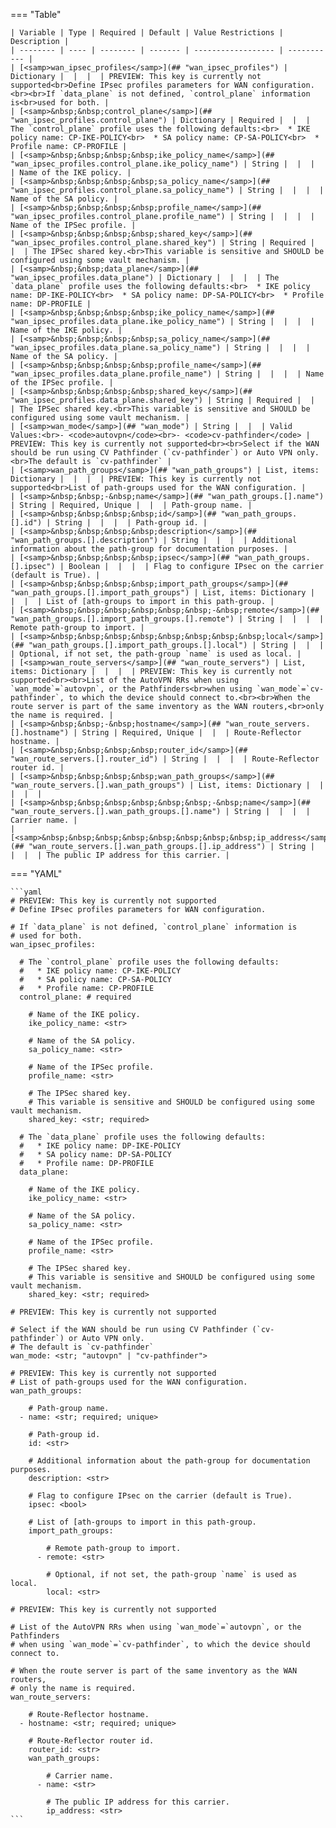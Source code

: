 <!--
  ~ Copyright (c) 2023 Arista Networks, Inc.
  ~ Use of this source code is governed by the Apache License 2.0
  ~ that can be found in the LICENSE file.
  -->
=== "Table"

    | Variable | Type | Required | Default | Value Restrictions | Description |
    | -------- | ---- | -------- | ------- | ------------------ | ----------- |
    | [<samp>wan_ipsec_profiles</samp>](## "wan_ipsec_profiles") | Dictionary |  |  |  | PREVIEW: This key is currently not supported<br>Define IPsec profiles parameters for WAN configuration.<br><br>If `data_plane` is not defined, `control_plane` information is<br>used for both. |
    | [<samp>&nbsp;&nbsp;control_plane</samp>](## "wan_ipsec_profiles.control_plane") | Dictionary | Required |  |  | The `control_plane` profile uses the following defaults:<br>  * IKE policy name: CP-IKE-POLICY<br>  * SA policy name: CP-SA-POLICY<br>  * Profile name: CP-PROFILE |
    | [<samp>&nbsp;&nbsp;&nbsp;&nbsp;ike_policy_name</samp>](## "wan_ipsec_profiles.control_plane.ike_policy_name") | String |  |  |  | Name of the IKE policy. |
    | [<samp>&nbsp;&nbsp;&nbsp;&nbsp;sa_policy_name</samp>](## "wan_ipsec_profiles.control_plane.sa_policy_name") | String |  |  |  | Name of the SA policy. |
    | [<samp>&nbsp;&nbsp;&nbsp;&nbsp;profile_name</samp>](## "wan_ipsec_profiles.control_plane.profile_name") | String |  |  |  | Name of the IPSec profile. |
    | [<samp>&nbsp;&nbsp;&nbsp;&nbsp;shared_key</samp>](## "wan_ipsec_profiles.control_plane.shared_key") | String | Required |  |  | The IPSec shared key.<br>This variable is sensitive and SHOULD be configured using some vault mechanism. |
    | [<samp>&nbsp;&nbsp;data_plane</samp>](## "wan_ipsec_profiles.data_plane") | Dictionary |  |  |  | The `data_plane` profile uses the following defaults:<br>  * IKE policy name: DP-IKE-POLICY<br>  * SA policy name: DP-SA-POLICY<br>  * Profile name: DP-PROFILE |
    | [<samp>&nbsp;&nbsp;&nbsp;&nbsp;ike_policy_name</samp>](## "wan_ipsec_profiles.data_plane.ike_policy_name") | String |  |  |  | Name of the IKE policy. |
    | [<samp>&nbsp;&nbsp;&nbsp;&nbsp;sa_policy_name</samp>](## "wan_ipsec_profiles.data_plane.sa_policy_name") | String |  |  |  | Name of the SA policy. |
    | [<samp>&nbsp;&nbsp;&nbsp;&nbsp;profile_name</samp>](## "wan_ipsec_profiles.data_plane.profile_name") | String |  |  |  | Name of the IPSec profile. |
    | [<samp>&nbsp;&nbsp;&nbsp;&nbsp;shared_key</samp>](## "wan_ipsec_profiles.data_plane.shared_key") | String | Required |  |  | The IPSec shared key.<br>This variable is sensitive and SHOULD be configured using some vault mechanism. |
    | [<samp>wan_mode</samp>](## "wan_mode") | String |  |  | Valid Values:<br>- <code>autovpn</code><br>- <code>cv-pathfinder</code> | PREVIEW: This key is currently not supported<br><br>Select if the WAN should be run using CV Pathfinder (`cv-pathfinder`) or Auto VPN only.<br>The default is `cv-pathfinder` |
    | [<samp>wan_path_groups</samp>](## "wan_path_groups") | List, items: Dictionary |  |  |  | PREVIEW: This key is currently not supported<br>List of path-groups used for the WAN configuration. |
    | [<samp>&nbsp;&nbsp;-&nbsp;name</samp>](## "wan_path_groups.[].name") | String | Required, Unique |  |  | Path-group name. |
    | [<samp>&nbsp;&nbsp;&nbsp;&nbsp;id</samp>](## "wan_path_groups.[].id") | String |  |  |  | Path-group id. |
    | [<samp>&nbsp;&nbsp;&nbsp;&nbsp;description</samp>](## "wan_path_groups.[].description") | String |  |  |  | Additional information about the path-group for documentation purposes. |
    | [<samp>&nbsp;&nbsp;&nbsp;&nbsp;ipsec</samp>](## "wan_path_groups.[].ipsec") | Boolean |  |  |  | Flag to configure IPsec on the carrier (default is True). |
    | [<samp>&nbsp;&nbsp;&nbsp;&nbsp;import_path_groups</samp>](## "wan_path_groups.[].import_path_groups") | List, items: Dictionary |  |  |  | List of [ath-groups to import in this path-group. |
    | [<samp>&nbsp;&nbsp;&nbsp;&nbsp;&nbsp;&nbsp;-&nbsp;remote</samp>](## "wan_path_groups.[].import_path_groups.[].remote") | String |  |  |  | Remote path-group to import. |
    | [<samp>&nbsp;&nbsp;&nbsp;&nbsp;&nbsp;&nbsp;&nbsp;&nbsp;local</samp>](## "wan_path_groups.[].import_path_groups.[].local") | String |  |  |  | Optional, if not set, the path-group `name` is used as local. |
    | [<samp>wan_route_servers</samp>](## "wan_route_servers") | List, items: Dictionary |  |  |  | PREVIEW: This key is currently not supported<br><br>List of the AutoVPN RRs when using `wan_mode`=`autovpn`, or the Pathfinders<br>when using `wan_mode`=`cv-pathfinder`, to which the device should connect to.<br><br>When the route server is part of the same inventory as the WAN routers,<br>only the name is required. |
    | [<samp>&nbsp;&nbsp;-&nbsp;hostname</samp>](## "wan_route_servers.[].hostname") | String | Required, Unique |  |  | Route-Reflector hostname. |
    | [<samp>&nbsp;&nbsp;&nbsp;&nbsp;router_id</samp>](## "wan_route_servers.[].router_id") | String |  |  |  | Route-Reflector router id. |
    | [<samp>&nbsp;&nbsp;&nbsp;&nbsp;wan_path_groups</samp>](## "wan_route_servers.[].wan_path_groups") | List, items: Dictionary |  |  |  |  |
    | [<samp>&nbsp;&nbsp;&nbsp;&nbsp;&nbsp;&nbsp;-&nbsp;name</samp>](## "wan_route_servers.[].wan_path_groups.[].name") | String |  |  |  | Carrier name. |
    | [<samp>&nbsp;&nbsp;&nbsp;&nbsp;&nbsp;&nbsp;&nbsp;&nbsp;ip_address</samp>](## "wan_route_servers.[].wan_path_groups.[].ip_address") | String |  |  |  | The public IP address for this carrier. |

=== "YAML"

    ```yaml
    # PREVIEW: This key is currently not supported
    # Define IPsec profiles parameters for WAN configuration.

    # If `data_plane` is not defined, `control_plane` information is
    # used for both.
    wan_ipsec_profiles:

      # The `control_plane` profile uses the following defaults:
      #   * IKE policy name: CP-IKE-POLICY
      #   * SA policy name: CP-SA-POLICY
      #   * Profile name: CP-PROFILE
      control_plane: # required

        # Name of the IKE policy.
        ike_policy_name: <str>

        # Name of the SA policy.
        sa_policy_name: <str>

        # Name of the IPSec profile.
        profile_name: <str>

        # The IPSec shared key.
        # This variable is sensitive and SHOULD be configured using some vault mechanism.
        shared_key: <str; required>

      # The `data_plane` profile uses the following defaults:
      #   * IKE policy name: DP-IKE-POLICY
      #   * SA policy name: DP-SA-POLICY
      #   * Profile name: DP-PROFILE
      data_plane:

        # Name of the IKE policy.
        ike_policy_name: <str>

        # Name of the SA policy.
        sa_policy_name: <str>

        # Name of the IPSec profile.
        profile_name: <str>

        # The IPSec shared key.
        # This variable is sensitive and SHOULD be configured using some vault mechanism.
        shared_key: <str; required>

    # PREVIEW: This key is currently not supported

    # Select if the WAN should be run using CV Pathfinder (`cv-pathfinder`) or Auto VPN only.
    # The default is `cv-pathfinder`
    wan_mode: <str; "autovpn" | "cv-pathfinder">

    # PREVIEW: This key is currently not supported
    # List of path-groups used for the WAN configuration.
    wan_path_groups:

        # Path-group name.
      - name: <str; required; unique>

        # Path-group id.
        id: <str>

        # Additional information about the path-group for documentation purposes.
        description: <str>

        # Flag to configure IPsec on the carrier (default is True).
        ipsec: <bool>

        # List of [ath-groups to import in this path-group.
        import_path_groups:

            # Remote path-group to import.
          - remote: <str>

            # Optional, if not set, the path-group `name` is used as local.
            local: <str>

    # PREVIEW: This key is currently not supported

    # List of the AutoVPN RRs when using `wan_mode`=`autovpn`, or the Pathfinders
    # when using `wan_mode`=`cv-pathfinder`, to which the device should connect to.

    # When the route server is part of the same inventory as the WAN routers,
    # only the name is required.
    wan_route_servers:

        # Route-Reflector hostname.
      - hostname: <str; required; unique>

        # Route-Reflector router id.
        router_id: <str>
        wan_path_groups:

            # Carrier name.
          - name: <str>

            # The public IP address for this carrier.
            ip_address: <str>
    ```
